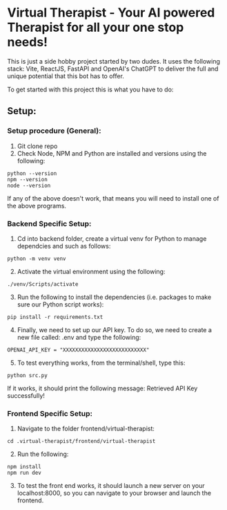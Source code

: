 # Virtual Therapist - Your AI powered Therapist for all your one stop needs!

This is just a side hobby project started by two dudes. It uses the following stack: Vite, ReactJS, FastAPI and OpenAI's ChatGPT to deliver the full and unique potential
that this bot has to offer. 

To get started with this project this is what you have to do:

## Setup:

### Setup procedure (General):

1. Git clone repo
2. Check Node, NPM and Python are installed and versions using the following:

```
python --version
npm --version
node --version
```

If any of the above doesn't work, that means you will need to install one of the above programs. 

### Backend Specific Setup:


1. Cd into backend folder, create a virtual venv for Python to manage dependcies and such as follows:

```
python -m venv venv
```

2. Activate the virtual environment using the following:

```
./venv/Scripts/activate
```

3. Run the following to install the dependencies (i.e. packages to make sure our Python script works):

```
pip install -r requirements.txt
```

4. Finally, we need to set up our API key. To do so, we need to create a new file called: .env and type the following:

```
OPENAI_API_KEY = "XXXXXXXXXXXXXXXXXXXXXXXXXXX" 
```

5. To test everything works, from the terminal/shell, type this:

```
python src.py
```

If it works, it should print the following message: Retrieved API Key successfully!

### Frontend Specific Setup:

1. Navigate to the folder frontend/virtual-therapist:

```
cd .virtual-therapist/frontend/virtual-therapist
```

2. Run the following:

```
npm install
npm run dev
```

3. To test the front end works, it should launch a new server on your localhost:8000, so you can navigate to your browser and launch the frontend.